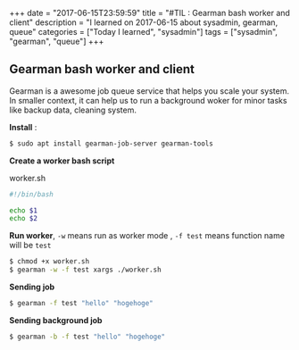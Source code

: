 +++
date = "2017-06-15T23:59:59"
title = "#TIL : Gearman bash worker and client"
description = "I learned on 2017-06-15 about sysadmin, gearman, queue"
categories = ["Today I learned", "sysadmin"]
tags = ["sysadmin", "gearman", "queue"]
+++



## Gearman bash worker and client

Gearman is a awesome job queue service that helps you scale your system. In smaller context, it can help us to run a background woker for minor tasks like backup data, cleaning system.

**Install** :

```bash
$ sudo apt install gearman-job-server gearman-tools
```

**Create a worker bash script**

worker.sh

```bash
#!/bin/bash

echo $1
echo $2
```

**Run worker**, `-w` means run as worker mode , `-f test` means function name will be `test`

```bash
$ chmod +x worker.sh
$ gearman -w -f test xargs ./worker.sh
```

**Sending job**

```bash
$ gearman -f test "hello" "hogehoge"
```

**Sending background job**

```bash
$ gearman -b -f test "hello" "hogehoge"
```

